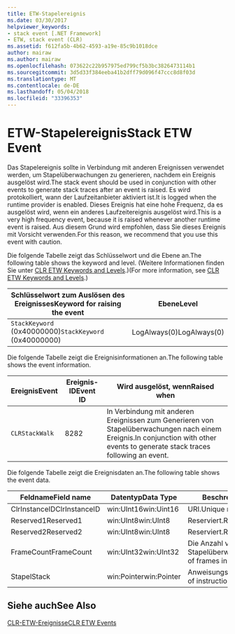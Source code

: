 ```yaml
---
title: ETW-Stapelereignis
ms.date: 03/30/2017
helpviewer_keywords:
- stack event [.NET Framework]
- ETW, stack event (CLR)
ms.assetid: f612fa5b-4b62-4593-a19e-85c9b1018dce
author: mairaw
ms.author: mairaw
ms.openlocfilehash: 073622c22b957975ed799cf5b3bc3826473114b1
ms.sourcegitcommit: 3d5d33f384eeba41b2dff79d096f47ccc8d8f03d
ms.translationtype: MT
ms.contentlocale: de-DE
ms.lasthandoff: 05/04/2018
ms.locfileid: "33396353"
---
```

# <a name="stack-etw-event"></a><span data-ttu-id="16b07-102">ETW-Stapelereignis</span><span class="sxs-lookup"><span data-stu-id="16b07-102">Stack ETW Event</span></span>
<span data-ttu-id="16b07-103">Das Stapelereignis sollte in Verbindung mit anderen Ereignissen verwendet werden, um Stapelüberwachungen zu generieren, nachdem ein Ereignis ausgelöst wird.</span><span class="sxs-lookup"><span data-stu-id="16b07-103">The stack event should be used in conjunction with other events to generate stack traces after an event is raised.</span></span> <span data-ttu-id="16b07-104">Es wird protokolliert, wann der Laufzeitanbieter aktiviert ist.</span><span class="sxs-lookup"><span data-stu-id="16b07-104">It is logged when the runtime provider is enabled.</span></span> <span data-ttu-id="16b07-105">Dieses Ereignis hat eine hohe Frequenz, da es ausgelöst wird, wenn ein anderes Laufzeitereignis ausgelöst wird.</span><span class="sxs-lookup"><span data-stu-id="16b07-105">This is a very high frequency event, because it is raised whenever another runtime event is raised.</span></span> <span data-ttu-id="16b07-106">Aus diesem Grund wird empfohlen, dass Sie dieses Ereignis mit Vorsicht verwenden.</span><span class="sxs-lookup"><span data-stu-id="16b07-106">For this reason, we recommend that you use this event with caution.</span></span>  
  
 <span data-ttu-id="16b07-107">Die folgende Tabelle zeigt das Schlüsselwort und die Ebene an.</span><span class="sxs-lookup"><span data-stu-id="16b07-107">The following table shows the keyword and level.</span></span> <span data-ttu-id="16b07-108">(Weitere Informationen finden Sie unter [CLR ETW Keywords and Levels](../../../docs/framework/performance/clr-etw-keywords-and-levels.md).)</span><span class="sxs-lookup"><span data-stu-id="16b07-108">(For more information, see [CLR ETW Keywords and Levels](../../../docs/framework/performance/clr-etw-keywords-and-levels.md).)</span></span>  
  
|<span data-ttu-id="16b07-109">Schlüsselwort zum Auslösen des Ereignisses</span><span class="sxs-lookup"><span data-stu-id="16b07-109">Keyword for raising the event</span></span>|<span data-ttu-id="16b07-110">Ebene</span><span class="sxs-lookup"><span data-stu-id="16b07-110">Level</span></span>|  
|-----------------------------------|-----------|  
|<span data-ttu-id="16b07-111">`StackKeyword` (0x40000000)</span><span class="sxs-lookup"><span data-stu-id="16b07-111">`StackKeyword` (0x40000000)</span></span>|<span data-ttu-id="16b07-112">LogAlways(0)</span><span class="sxs-lookup"><span data-stu-id="16b07-112">LogAlways(0)</span></span>|  
  
 <span data-ttu-id="16b07-113">Die folgende Tabelle zeigt die Ereignisinformationen an.</span><span class="sxs-lookup"><span data-stu-id="16b07-113">The following table shows the event information.</span></span>  
  
|<span data-ttu-id="16b07-114">Ereignis</span><span class="sxs-lookup"><span data-stu-id="16b07-114">Event</span></span>|<span data-ttu-id="16b07-115">Ereignis-ID</span><span class="sxs-lookup"><span data-stu-id="16b07-115">Event ID</span></span>|<span data-ttu-id="16b07-116">Wird ausgelöst, wenn</span><span class="sxs-lookup"><span data-stu-id="16b07-116">Raised when</span></span>|  
|-----------|--------------|-----------------|  
|`CLRStackWalk`|<span data-ttu-id="16b07-117">82</span><span class="sxs-lookup"><span data-stu-id="16b07-117">82</span></span>|<span data-ttu-id="16b07-118">In Verbindung mit anderen Ereignissen zum Generieren von Stapelüberwachungen nach einem Ereignis.</span><span class="sxs-lookup"><span data-stu-id="16b07-118">In conjunction with other events to generate stack traces following an event.</span></span>|  
  
 <span data-ttu-id="16b07-119">Die folgende Tabelle zeigt die Ereignisdaten an.</span><span class="sxs-lookup"><span data-stu-id="16b07-119">The following table shows the event data.</span></span>  
  
|<span data-ttu-id="16b07-120">Feldname</span><span class="sxs-lookup"><span data-stu-id="16b07-120">Field name</span></span>|<span data-ttu-id="16b07-121">Datentyp</span><span class="sxs-lookup"><span data-stu-id="16b07-121">Data Type</span></span>|<span data-ttu-id="16b07-122">Beschreibung</span><span class="sxs-lookup"><span data-stu-id="16b07-122">Description</span></span>|  
|----------------|---------------|-----------------|  
|<span data-ttu-id="16b07-123">ClrInstanceID</span><span class="sxs-lookup"><span data-stu-id="16b07-123">ClrInstanceID</span></span>|<span data-ttu-id="16b07-124">win:UInt16</span><span class="sxs-lookup"><span data-stu-id="16b07-124">win:Uint16</span></span>|<span data-ttu-id="16b07-125">URI.</span><span class="sxs-lookup"><span data-stu-id="16b07-125">Unique runtime identifier.</span></span>|  
|<span data-ttu-id="16b07-126">Reserved1</span><span class="sxs-lookup"><span data-stu-id="16b07-126">Reserved1</span></span>|<span data-ttu-id="16b07-127">win:UInt8</span><span class="sxs-lookup"><span data-stu-id="16b07-127">win:UInt8</span></span>|<span data-ttu-id="16b07-128">Reserviert.</span><span class="sxs-lookup"><span data-stu-id="16b07-128">Reserved.</span></span>|  
|<span data-ttu-id="16b07-129">Reserved2</span><span class="sxs-lookup"><span data-stu-id="16b07-129">Reserved2</span></span>|<span data-ttu-id="16b07-130">win:UInt8</span><span class="sxs-lookup"><span data-stu-id="16b07-130">win:UInt8</span></span>|<span data-ttu-id="16b07-131">Reserviert.</span><span class="sxs-lookup"><span data-stu-id="16b07-131">Reserved.</span></span>|  
|<span data-ttu-id="16b07-132">FrameCount</span><span class="sxs-lookup"><span data-stu-id="16b07-132">FrameCount</span></span>|<span data-ttu-id="16b07-133">win:UInt32</span><span class="sxs-lookup"><span data-stu-id="16b07-133">win:UInt32</span></span>|<span data-ttu-id="16b07-134">Die Anzahl von Frames in der Stapelüberwachung.</span><span class="sxs-lookup"><span data-stu-id="16b07-134">The number of frames in the stack trace.</span></span>|  
|<span data-ttu-id="16b07-135">Stapel</span><span class="sxs-lookup"><span data-stu-id="16b07-135">Stack</span></span>|<span data-ttu-id="16b07-136">win:Pointer</span><span class="sxs-lookup"><span data-stu-id="16b07-136">win:Pointer</span></span>|<span data-ttu-id="16b07-137">Anweisungszeigerspalten.</span><span class="sxs-lookup"><span data-stu-id="16b07-137">Columns of instruction pointers.</span></span>|  
  
## <a name="see-also"></a><span data-ttu-id="16b07-138">Siehe auch</span><span class="sxs-lookup"><span data-stu-id="16b07-138">See Also</span></span>  
 [<span data-ttu-id="16b07-139">CLR-ETW-Ereignisse</span><span class="sxs-lookup"><span data-stu-id="16b07-139">CLR ETW Events</span></span>](../../../docs/framework/performance/clr-etw-events.md)
